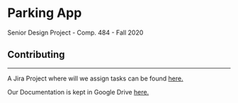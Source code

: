 # Parking App

Senior Design Project - Comp. 484 - Fall 2020

## Contributing

---

A Jira Project where will we assign tasks can be found [here.][jira-project]

Our Documentation is kept in Google Drive [here.][google-drive]

[\\]: # (List of Links)
[jira-project]: <https://team-1631644153059.atlassian.net/browse/PARKING>
[google-drive]: <https://drive.google.com/drive/u/2/folders/1jFobTqrMQcdRRywf3dMsuYAtDc32Ra0u>
